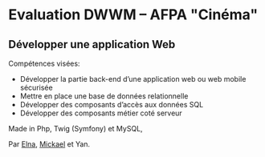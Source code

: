 # Evaluation DWWM – AFPA "Cinéma"

## Développer une application Web

Compétences visées:
- Développer la partie back-end d’une application web ou web mobile sécurisée
- Mettre en place une base de données relationnelle
- Développer des composants d’accès aux données SQL
- Développer des composants métier coté serveur

Made in Php, Twig (Symfony) et MySQL,

Par [Elna](https://https://github.com/eselene), [Mickael](https://https://github.com/VaneKaista) et Yan.